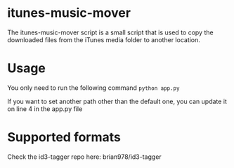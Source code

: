# itunes-music-mover
The itunes-music-mover script is a small script that is used to copy the downloaded files from the iTunes media folder to another location.

# Usage
You only need to run the following command
`python app.py`

If you want to set another path other than the default one, you can update it on line 4 in the app.py file

# Supported formats
Check the id3-tagger repo here: brian978/id3-tagger
